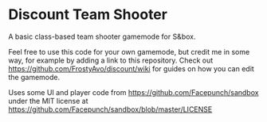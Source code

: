 # Discount Team Shooter

A basic class-based team shooter gamemode for S&box.

Feel free to use this code for your own gamemode, but credit me in some way, for example by adding a link to this repository.
Check out https://github.com/FrostyAvo/discount/wiki for guides on how you can edit the gamemode.

Uses some UI and player code from https://github.com/Facepunch/sandbox under the MIT license at https://github.com/Facepunch/sandbox/blob/master/LICENSE
